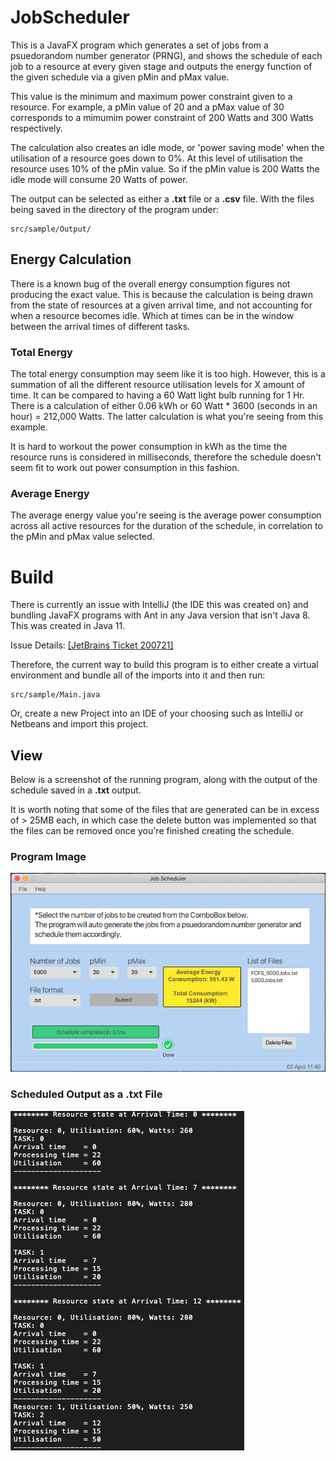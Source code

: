 # JobScheduler

This is a JavaFX program which generates a set of jobs from a psuedorandom number generator (PRNG), and shows the schedule of
each job to a resource at every given stage and outputs the energy function of the given schedule via a given pMin and pMax value.

This value is the minimum and maximum power constraint given to a resource. For example, a pMin value of 20 and a pMax value of 30 corresponds to a mimumim power constraint of 200 Watts and 300 Watts respectively.

The calculation also creates an idle mode, or 'power saving mode' when the utilisation of a resource goes down to 0%. At this level of utilisation the resource uses 10% of the pMin value. So if the pMin value is 200 Watts the idle mode will consume 20 Watts of power.

The output can be selected as either a __.txt__ file or a __.csv__ file. With the files being saved in the directory of the program under:
```
src/sample/Output/
```

## Energy Calculation
There is a known bug of the overall energy consumption figures not producing the exact value. This is because the calculation is being drawn from the state of resources at a given arrival time, and not accounting for when a resource becomes idle. Which at times can be in the window between the arrival times of different tasks.

### Total Energy
The total energy consumption may seem like it is too high. However, this is a summation of all the different resource utilisation levels for X amount of time. It can be compared to having a 60 Watt light bulb running for 1 Hr. There is a calculation of either 0.06 kWh or 60 Watt * 3600 (seconds in an hour) = 212,000 Watts. The latter calculation is what you're seeing from this example.

It is hard to workout the power consumption in kWh as the time the resource runs is considered in milliseconds, therefore the schedule doesn't seem fit to work out power consumption in this fashion.

### Average Energy
The average energy value you're seeing is the average power consumption across all active resources for the duration of the schedule, in correlation to the pMin and pMax value selected.

# Build

There is currently an issue with IntelliJ (the IDE this was created on) and bundling JavaFX programs with Ant in any Java
version that isn't Java 8. This was created in Java 11.

Issue Details:
[[JetBrains Ticket 200721]](https://youtrack.jetbrains.com/issue/IDEA-200721?_ga=2.224905754.1868922875.1585741664-751629145.1585393092)

Therefore, the current way to build this program is to either create a virtual environment and bundle all of the imports
into it and then run:
```
src/sample/Main.java
```
Or, create a new Project into an IDE of your choosing such as IntelliJ or Netbeans and
import this project.


## View

Below is a screenshot of the running program, along with the output of the schedule saved in a __.txt__ output.

It is worth noting that some of the files that are generated can be in excess of > 25MB each, in which case the delete
button was implemented so that the files can be removed once you're finished creating the schedule.

### Program Image
![alt text][programImage] 

### Scheduled Output as a .txt File
![alt text][txtImage]


[txtImage]: Documentation/txtImage.png ".txt format"

[programImage]: Documentation/programImage.png "Output after scheduling 5000 jobs"
